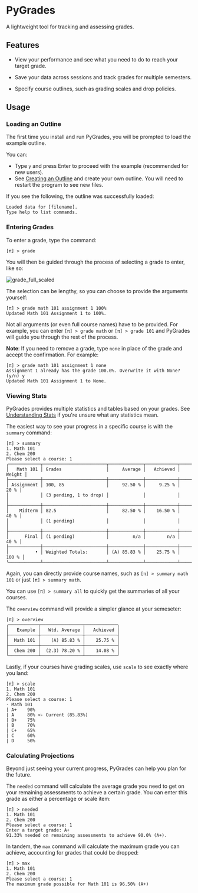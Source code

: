# PyGrades
A lightweight tool for tracking and assessing grades.

## Features

- View your performance and see what you need to do to reach your target grade.

- Save your data across sessions and track grades for multiple semesters.

- Specify course outlines, such as grading scales and drop policies.

## Usage

### Loading an Outline

The first time you install and run PyGrades, you will be prompted to load the example outline.

You can:
- Type `y` and press Enter to proceed with the example (recommended for new users).
- See [Creating an Outline]() and create your own outline.
  You will need to restart the program to see new files.

If you see the following, the outline was successfully loaded:
```
Loaded data for [filename].
Type help to list commands.
```

### Entering Grades

To enter a grade, type the command:
```
[π] > grade
```

You will then be guided through the process of selecting a grade to enter, like so:

![grade_full_scaled](https://github.com/user-attachments/assets/47a9fb19-981a-4a34-8c3f-bd8db2a5a717)

The selection can be lengthy, so you can choose to provide the arguments yourself:
```
[π] > grade math 101 assignment 1 100%
Updated Math 101 Assignment 1 to 100%.
```
Not all arguments (or even full course names) have to be provided.
For example, you can enter `[π] > grade math` or `[π] > grade 101`
and PyGrades will guide you through the rest of the process.

**Note**: If you need to remove a grade, type `none` in place of the grade
and accept the confirmation. For example:
```
[π] > grade math 101 assignment 1 none
Assignment 1 already has the grade 100.0%. Overwrite it with None? (y/n) y
Updated Math 101 Assignment 1 to None.
```

### Viewing Stats

PyGrades provides multiple statistics and tables based on your grades.
See [Understanding Stats]() if you're unsure what any statistics mean.

The easiest way to see your progress in a specific course is with the `summary` command:
```
[π] > summary
1. Math 101
2. Chem 200
Please select a course: 1
╭────────────┬────────────────────────┬─────────────┬────────────┬──────────╮
│   Math 101 │ Grades                 │     Average │   Achieved │   Weight │
├────────────┼────────────────────────┼─────────────┼────────────┼──────────┤
│ Assignment │ 100, 85                │     92.50 % │     9.25 % │     20 % │
│            │ (3 pending, 1 to drop) │             │            │          │
├────────────┼────────────────────────┼─────────────┼────────────┼──────────┤
│    Midterm │ 82.5                   │     82.50 % │    16.50 % │     40 % │
│            │ (1 pending)            │             │            │          │
├────────────┼────────────────────────┼─────────────┼────────────┼──────────┤
│      Final │ (1 pending)            │         n/a │        n/a │     40 % │
├────────────┼────────────────────────┼─────────────┼────────────┼──────────┤
│          • │ Weighted Totals:       │ (A) 85.83 % │    25.75 % │    100 % │
╰────────────┴────────────────────────┴─────────────┴────────────┴──────────╯
```

Again, you can directly provide course names,
such as `[π] > summary math 101` or just `[π] > summary math`.

You can use `[π] > summary all` to quickly get
the summaries of all your courses.

The `overview` command will provide a simpler glance at your semeseter:
```
[π] > overview
╭───────────┬────────────────┬────────────╮
│   Example │   Wtd. Average │   Achieved │
├───────────┼────────────────┼────────────┤
│  Math 101 │    (A) 85.83 % │    25.75 % │
├───────────┼────────────────┼────────────┤
│  Chem 200 │  (2.3) 78.20 % │    14.08 % │
╰───────────┴────────────────┴────────────╯
```

Lastly, if your courses have grading scales,
use `scale` to see exactly where you land:
```
[π] > scale
1. Math 101
2. Chem 200
Please select a course: 1
- Math 101
| A+    90%
| A     80% <- Current (85.83%)
| B+    75%
| B     70%
| C+    65%
| C     60%
| D     50%
```

### Calculating Projections

Beyond just seeing your current progress,
PyGrades can help you plan for the future.

The `needed` command will calculate the average grade you
need to get on your remaining assessments to achieve a certain grade.
You can enter this grade as either a percentage or scale item:
```
[π] > needed
1. Math 101
2. Chem 200
Please select a course: 1
Enter a target grade: A+
91.33% needed on remaining assessments to achieve 90.0% (A+).
```

In tandem, the `max` command will calculate the maximum
grade you can achieve, accounting for grades that could be dropped:
```
[π] > max
1. Math 101
2. Chem 200
Please select a course: 1
The maximum grade possible for Math 101 is 96.50% (A+)
```
